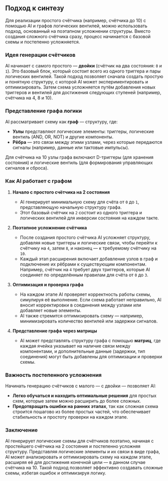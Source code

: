 ## Подход к синтезу

Для реализации простого счётчика (например, счётчика до 10) с помощью AI и графов логических вентилей, можно использовать подход, основанный на поэтапном усложнении структуры. Вместо создания сложного счётчика сразу, процесс начинается с базовой схемы и постепенно усложняется.

### Идея генерации счётчиков

AI начинает с самого простого — **двойки** (счётчик на два состояния: `0` и `1`). Это базовый блок, который состоит всего из одного триггера и пары логических вентилей. Такой подход позволяет сначала создать простую и понятную структуру, с которой AI может экспериментировать и оптимизировать. Затем схема усложняется путём добавления новых триггеров и вентилей для достижения следующих ступеней (например, счётчика на 4, 8 и 10).

### Представление графа логики

AI рассматривает схему как **граф** — структуру, где:
- **Узлы** представляют логические элементы: триггеры, логические вентиль (AND, OR, NOT) и другие компоненты.
- **Рёбра** — это связи между этими узлами, через которые передаются сигналы (например, данные или тактовые импульсы).

Для счётчика на 10 узлы графа включают D-триггеры (для хранения состояния) и логические вентиль (для формирования управляющих сигналов и сброса).

### Как AI работает с графом

1. **Начало с простого счётчика на 2 состояния**
   - AI генерирует минимальную схему для счёта от `0` до `1`, представляющую начальную структуру графа.
   - Этот базовый счётчик на `2` состоит из одного триггера и логических вентилей для инверсии состояния на каждом такте.

2. **Поэтапное усложнение счётчика**
   - После создания простого счётчика AI усложняет структуру, добавляя новые триггеры и логические связи, чтобы перейти к счётчику на `4`, затем `8`, и наконец — к требуемому счётчику на `10`.
   - Каждый этап расширения включает добавление узлов в граф и подключение их рёбрами к существующим компонентам. Например, счётчик на `4` требует двух триггеров, которые AI соединяет по определённым правилам для счёта от `0` до `3`.

3. **Оптимизация и проверка графа**
   - На каждом этапе AI проверяет корректность работы схемы, симулируя её выполнение. Если схема работает неправильно, AI вносит корректировки в соединения между узлами или добавляет новые элементы.
   - AI также стремится оптимизировать схему — например, минимизировать количество вентилей или задержки сигналов.

4. **Представление графа через матрицы**
   - AI может представлять структуру графа с помощью **матриц**, где каждая ячейка указывает на наличие связи между компонентами, и дополнительные данные (задержки, тип соединения) могут быть добавлены для оптимизации и проверки схемы.

### Важность постепенного усложнения

Начинать генерацию счётчиков с малого — с двойки — позволяет AI:
- **Легко обучаться и находить оптимальные решения** для простых схем, которые затем можно расширить до более сложных.
- **Предотвращать ошибки на ранних этапах**, так как сложная схема строится пошагово из более простых частей, что обеспечивает стабильность и простоту проверки на каждом этапе.

### Заключение

AI генерирует логические схемы для счётчиков поэтапно, начиная с простейшего счётчика на 2 состояния и постепенно усложняя структуру. Представляя логические элементы и их связи в виде графа, AI может анализировать и оптимизировать схему на каждом этапе, расширяя её для достижения конечной цели — в данном случае счётчика на 10. Такой подход позволяет эффективно создавать сложные схемы, избегая ошибок и оптимизируя логику.